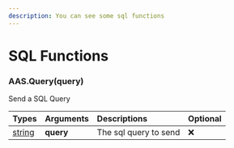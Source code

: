 ```yaml
---
description: You can see some sql functions
---
```

# SQL Functions

### AAS.Query(query)
Send a SQL Query

| Types | Arguments | Descriptions | Optional |
| :--- | :--- | :--- | :--- |
| [string](https://www.lua.org/pil/2.4.html) | **query** | The sql query to send | ❌ |